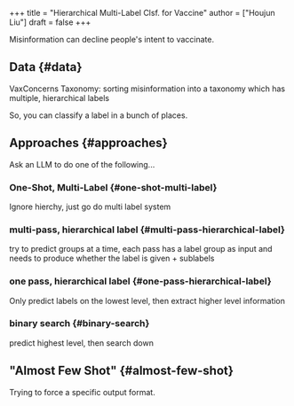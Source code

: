+++
title = "Hierarchical Multi-Label Clsf. for Vaccine"
author = ["Houjun Liu"]
draft = false
+++

Misinformation can decline people's intent to vaccinate.


## Data {#data}

VaxConcerns Taxonomy: sorting misinformation into a taxonomy which has multiple, hierarchical labels

So, you can classify a label in a bunch of places.


## Approaches {#approaches}

Ask an LLM to do one of the following...


### One-Shot, Multi-Label {#one-shot-multi-label}

Ignore hierchy, just go do multi label system


### multi-pass, hierarchical label {#multi-pass-hierarchical-label}

try to predict groups at a time, each pass has a label group as input and needs to produce whether the label is given + sublabels


### one pass, hierarchical label {#one-pass-hierarchical-label}

Only predict labels on the lowest level, then extract higher level information


### binary search {#binary-search}

predict highest level, then search down


## "Almost Few Shot" {#almost-few-shot}

Trying to force a specific output format.
